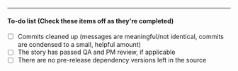 <!--
  Add a sentence or two in the blank space below describing the changes your PR makes.
  Include any info that might be relevant for your teammates to understand and discuss the changes.
  (Also, make sure to add a meaningful title above! Please don't just use the branch name or story number).
-->



---
#### To-do list (Check these items off as they're completed)
- [ ] Commits cleaned up (messages are meaningful/not identical, commits are condensed to a small, helpful amount)
- [ ] The story has passed QA and PM review, if applicable
- [ ] There are no pre-release dependency versions left in the source
